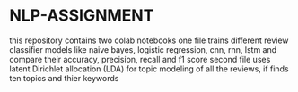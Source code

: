 # NLP-ASSIGNMENT
this repository contains two colab notebooks
one file trains different review classifier models like naive bayes, logistic regression, cnn, rnn, lstm and compare their accuracy, precision, recall and f1 score
second file uses latent Dirichlet allocation (LDA) for topic modeling of all the reviews, if finds ten topics and thier keywords
